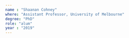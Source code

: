 ```yaml
---
name : "Shaanan Cohney"
where: "Assistant Professor, University of Melbourne"
degree: "PhD"
role: "alum"
year : "2019"
---
```

